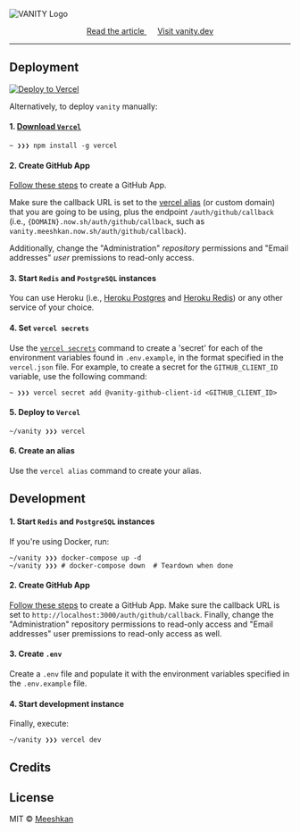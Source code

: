 ![VANITY Logo](https://nikolaskama.me/content/images/2020/04/vanity_logo.png)

<div align="center">
	<a href="https://dev.to/meeshkan/weekly-metrics-for-your-github-repos-with-vanity-3jf7">
		Read the article
	</a>
	<span>&nbsp;&nbsp;&nbsp;&nbsp;</span>
	<a href="https://vanity.dev">
		Visit vanity.dev
	</a>
</div>

---

## Deployment

[![Deploy to Vercel](https://deploy.now.sh/static/button.svg)](https://deploy.now.sh/?repo=https://github.com/Meeshkan/vanity)

Alternatively, to deploy `vanity` manually:

#### 1. [Download `Vercel`](https://vercel.com/download)

```
~ ❯❯❯ npm install -g vercel
```

#### 2. Create GitHub App

[Follow these steps](https://developer.github.com/apps/building-github-apps/creating-a-github-app/) to create a GitHub App.

Make sure the callback URL is set to the [vercel alias](https://vercel.com/docs/configuration#project/alias) (or custom domain) that you are going to be using, plus the endpoint `/auth/github/callback` (i.e., `{DOMAIN}.now.sh/auth/github/callback`, such as `vanity.meeshkan.now.sh/auth/github/callback`).

Additionally, change the "Administration" *repository* permissions and "Email addresses" *user* premissions to read-only access.

#### 3. Start `Redis` and `PostgreSQL` instances

You can use Heroku (i.e., [Heroku Postgres](https://www.heroku.com/postgres) and [Heroku Redis](https://www.heroku.com/redis)) or any other service of your choice.

#### 4. Set `vercel secrets`

Use the [`vercel secrets`](https://vercel.com/docs/v2/build-step#adding-secrets) command to create a 'secret' for each of the environment variables found in `.env.example`, in the format specified in the `vercel.json` file. For example, to create a secret for the `GITHUB_CLIENT_ID` variable, use the following command:

```
~ ❯❯❯ vercel secret add @vanity-github-client-id <GITHUB_CLIENT_ID>
```

#### 5. Deploy to `Vercel`

```
~/vanity ❯❯❯ vercel
```

#### 6. Create an alias

Use the `vercel alias` command to create your alias.

## Development

#### 1. Start `Redis` and `PostgreSQL` instances

If you're using Docker, run:

```
~/vanity ❯❯❯ docker-compose up -d
~/vanity ❯❯❯ # docker-compose down  # Teardown when done
```

#### 2. Create GitHub App

[Follow these steps](https://developer.github.com/apps/building-github-apps/creating-a-github-app/) to create a GitHub App. Make sure the callback URL is set to `http://localhost:3000/auth/github/callback`. Finally, change the "Administration" repository permissions to read-only access and "Email addresses" user premissions to read-only access as well.

#### 3. Create `.env`

Create a `.env` file and populate it with the environment variables specified in the `.env.example` file.

#### 4. Start development instance

Finally, execute:

```
~/vanity ❯❯❯ vercel dev
```

## Credits

## License

MIT © [Meeshkan](http://meeshkan.com/)
